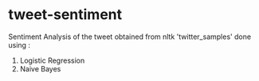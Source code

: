 # tweet-sentiment

Sentiment Analysis of the tweet obtained from nltk 'twitter_samples' done using :
  1. Logistic Regression
  2. Naive Bayes
